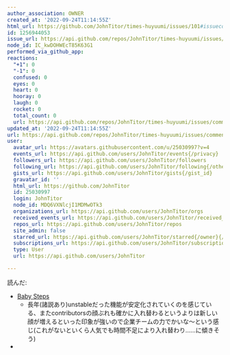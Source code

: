 ```yaml
---
author_association: OWNER
created_at: '2022-09-24T11:14:55Z'
html_url: https://github.com/JohnTitor/times-huyuumi/issues/101#issuecomment-1256944053
id: 1256944053
issue_url: https://api.github.com/repos/JohnTitor/times-huyuumi/issues/101
node_id: IC_kwDOHWEcT85K63G1
performed_via_github_app: 
reactions:
  "+1": 0
  "-1": 0
  confused: 0
  eyes: 0
  heart: 0
  hooray: 0
  laugh: 0
  rocket: 0
  total_count: 0
  url: https://api.github.com/repos/JohnTitor/times-huyuumi/issues/comments/1256944053/reactions
updated_at: '2022-09-24T11:14:55Z'
url: https://api.github.com/repos/JohnTitor/times-huyuumi/issues/comments/1256944053
user:
  avatar_url: https://avatars.githubusercontent.com/u/25030997?v=4
  events_url: https://api.github.com/users/JohnTitor/events{/privacy}
  followers_url: https://api.github.com/users/JohnTitor/followers
  following_url: https://api.github.com/users/JohnTitor/following{/other_user}
  gists_url: https://api.github.com/users/JohnTitor/gists{/gist_id}
  gravatar_id: ''
  html_url: https://github.com/JohnTitor
  id: 25030997
  login: JohnTitor
  node_id: MDQ6VXNlcjI1MDMwOTk3
  organizations_url: https://api.github.com/users/JohnTitor/orgs
  received_events_url: https://api.github.com/users/JohnTitor/received_events
  repos_url: https://api.github.com/users/JohnTitor/repos
  site_admin: false
  starred_url: https://api.github.com/users/JohnTitor/starred{/owner}{/repo}
  subscriptions_url: https://api.github.com/users/JohnTitor/subscriptions
  type: User
  url: https://api.github.com/users/JohnTitor

---
```

読んだ:
- [Baby Steps](https://smallcultfollowing.com/babysteps/blog/2022/09/22/rust-2024-the-year-of-everywhere/)
	- 長年(諸説あり)unstableだった機能が安定化されていくのを感じている、またcontributorsの顔ぶれも確かに入れ替わるというよりは新しい顔が増えるといった印象が強いので企業チームの力でかいな～という感じ(これがないといくら人気でも時間不足により入れ替わり……に傾きそう)
- 